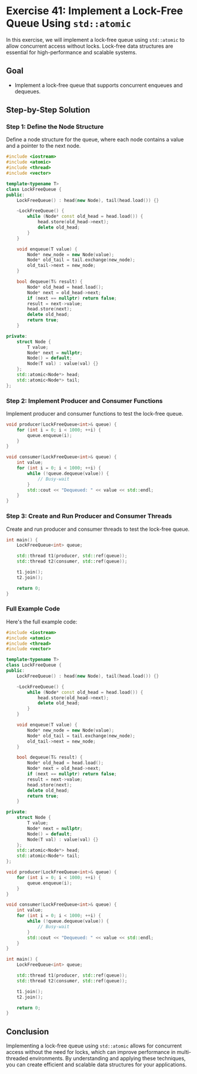 # Exercise 41: Implement a Lock-Free Queue Using `std::atomic`

In this exercise, we will implement a lock-free queue using `std::atomic` to allow concurrent access without locks. Lock-free data structures are essential for high-performance and scalable systems.

## Goal

- Implement a lock-free queue that supports concurrent enqueues and dequeues.

## Step-by-Step Solution

### Step 1: Define the Node Structure

Define a node structure for the queue, where each node contains a value and a pointer to the next node.

```cpp
#include <iostream>
#include <atomic>
#include <thread>
#include <vector>

template<typename T>
class LockFreeQueue {
public:
    LockFreeQueue() : head(new Node), tail(head.load()) {}

    ~LockFreeQueue() {
        while (Node* const old_head = head.load()) {
            head.store(old_head->next);
            delete old_head;
        }
    }

    void enqueue(T value) {
        Node* new_node = new Node(value);
        Node* old_tail = tail.exchange(new_node);
        old_tail->next = new_node;
    }

    bool dequeue(T& result) {
        Node* old_head = head.load();
        Node* next = old_head->next;
        if (next == nullptr) return false;
        result = next->value;
        head.store(next);
        delete old_head;
        return true;
    }

private:
    struct Node {
        T value;
        Node* next = nullptr;
        Node() = default;
        Node(T val) : value(val) {}
    };
    std::atomic<Node*> head;
    std::atomic<Node*> tail;
};
```

### Step 2: Implement Producer and Consumer Functions

Implement producer and consumer functions to test the lock-free queue.

```cpp
void producer(LockFreeQueue<int>& queue) {
    for (int i = 0; i < 1000; ++i) {
        queue.enqueue(i);
    }
}

void consumer(LockFreeQueue<int>& queue) {
    int value;
    for (int i = 0; i < 1000; ++i) {
        while (!queue.dequeue(value)) {
            // Busy-wait
        }
        std::cout << "Dequeued: " << value << std::endl;
    }
}
```

### Step 3: Create and Run Producer and Consumer Threads

Create and run producer and consumer threads to test the lock-free queue.

```cpp
int main() {
    LockFreeQueue<int> queue;

    std::thread t1(producer, std::ref(queue));
    std::thread t2(consumer, std::ref(queue));

    t1.join();
    t2.join();

    return 0;
}
```

### Full Example Code

Here's the full example code:

```cpp
#include <iostream>
#include <atomic>
#include <thread>
#include <vector>

template<typename T>
class LockFreeQueue {
public:
    LockFreeQueue() : head(new Node), tail(head.load()) {}

    ~LockFreeQueue() {
        while (Node* const old_head = head.load()) {
            head.store(old_head->next);
            delete old_head;
        }
    }

    void enqueue(T value) {
        Node* new_node = new Node(value);
        Node* old_tail = tail.exchange(new_node);
        old_tail->next = new_node;
    }

    bool dequeue(T& result) {
        Node* old_head = head.load();
        Node* next = old_head->next;
        if (next == nullptr) return false;
        result = next->value;
        head.store(next);
        delete old_head;
        return true;
    }

private:
    struct Node {
        T value;
        Node* next = nullptr;
        Node() = default;
        Node(T val) : value(val) {}
    };
    std::atomic<Node*> head;
    std::atomic<Node*> tail;
};

void producer(LockFreeQueue<int>& queue) {
    for (int i = 0; i < 1000; ++i) {
        queue.enqueue(i);
    }
}

void consumer(LockFreeQueue<int>& queue) {
    int value;
    for (int i = 0; i < 1000; ++i) {
        while (!queue.dequeue(value)) {
            // Busy-wait
        }
        std::cout << "Dequeued: " << value << std::endl;
    }
}

int main() {
    LockFreeQueue<int> queue;

    std::thread t1(producer, std::ref(queue));
    std::thread t2(consumer, std::ref(queue));

    t1.join();
    t2.join();

    return 0;
}
```

## Conclusion

Implementing a lock-free queue using `std::atomic` allows for concurrent access without the need for locks, which can improve performance in multi-threaded environments. By understanding and applying these techniques, you can create efficient and scalable data structures for your applications.
```

